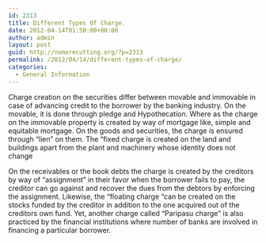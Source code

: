 ```yaml
---
id: 2313
title: Different Types Of Charge.
date: 2012-04-14T01:50:00+00:00
author: admin
layout: post
guid: http://nomorecutting.org/?p=2313
permalink: /2012/04/14/different-types-of-charge/
categories:
  - General Information
---
```

Charge creation on the securities differ between movable and immovable in case of advancing credit to the borrower by the banking industry. On the movable, it is done through pledge and Hypothecation. Where as the charge on the immovable property is created by way of mortgage like, simple and equitable mortgage. On the goods and securities, the charge is ensured through &#8220;lien&#8221; on them. The &#8220;fixed charge is created on the land and buildings apart from the plant and machinery whose identity does not change

On the receivables or the book debts the charge is created by the creditors by way of &#8220;assignment&#8221; in their favor when the borrower fails to pay, the creditor can go against and recover the dues from the debtors by enforcing the assignment. Likewise, the &#8220;floating charge &#8220;can be created on the stocks funded by the creditor in addition to the one acquired out of the creditors own fund. Yet, another charge called &#8220;Paripasu charge&#8221; is also practiced by the financial institutions where number of banks are involved in financing a particular borrower.